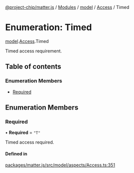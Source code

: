 [@project-chip/matter.js](../README.md) / [Modules](../modules.md) / [model](../modules/model.md) / [Access](../modules/model.Access.md) / Timed

# Enumeration: Timed

[model](../modules/model.md).[Access](../modules/model.Access.md).Timed

Timed access requirement.

## Table of contents

### Enumeration Members

- [Required](model.Access.Timed.md#required)

## Enumeration Members

### Required

• **Required** = ``"T"``

Timed access required.

#### Defined in

[packages/matter.js/src/model/aspects/Access.ts:351](https://github.com/project-chip/matter.js/blob/3adaded6/packages/matter.js/src/model/aspects/Access.ts#L351)
